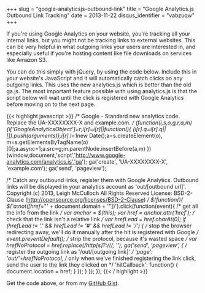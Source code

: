 +++
slug = "google-analyticsjs-outbound-link"
title = "Google Analytics.js Outbound Link Tracking"
date = 2013-11-22
disqus_identifier = "vabzuqw"
+++

If you're using Google Analytics on your website, you're tracking all your internal links, but you might not be tracking links to external websites. This can be very helpful in what outgoing links your users are interested in, and especially useful if you're hosting content like file downloads on services like Amazon S3.

You can do this simply with jQuery, by using the code below. Include this in your website's JavaScript and it will automatically catch clicks on any outgoing links. This uses the new analytics.js which is better than the old ga.js. The most important feature possible with using analytics.js is that the script below will wait until the click is registered with Google Analytics before moving on to the next page.

{{< highlight javascript >}}
/* Google - Standard new analytics code. Replace the UA-XXXXXXXX-X and example.com. */
(function(i,s,o,g,r,a,m){i['GoogleAnalyticsObject']=r;i[r]=i[r]||function(){
(i[r].q=i[r].q||[]).push(arguments)},i[r].l=1*new Date();a=s.createElement(o),
m=s.getElementsByTagName(o)[0];a.async=1;a.src=g;m.parentNode.insertBefore(a,m)
})(window,document,'script','http://www.google-analytics.com/analytics.js','ga');
ga('create', 'UA-XXXXXXXX-X', 'example.com');
ga('send', 'pageview');

/* Catch any outbound links, register them with Google Analytics. 
   Outbound links will be displayed in your analytics account as 'out/[outbound url]'.
   Copyright (c) 2013, Leigh McCulloch
   All Rights Reserved
   License: BSD-2-Clause (http://opensource.org/licenses/BSD-2-Clause) */
$(function(){
  $('a:not([href*="' + document.domain + '"])').click(function(event){
    /* get all the info from the link */
    var anchor = $(this);
    var href = anchor.attr('href');
    /* check that the link isn't a relative link */
    var hrefLead = href.charAt(0);
    if (hrefLead != '.' && hrefLead != '#' && hrefLead != '/') {
      /* stop the browser redirecting away, we'll do it manually after the hit is registered with Google */
      event.preventDefault();
      /* strip the protocol, because it's wasted space */
      var hrefNoProtocol = href.replace(/http[s]?:\/\//, '');
      ga('send', 'pageview', {
        /* register the outgoing link as '/out/[outgoing link]' */
        'page': 'out/'+hrefNoProtocol,
        /* only when we've finished registering the link click, send the user to the link they clicked on */
        'hitCallback': function() {
          document.location = href;
        }
      });
    }
  });
});
{{< / highlight >}}

Get the code above, or from my [GitHub Gist](https://gist.github.com/leighmcculloch/7596803).
